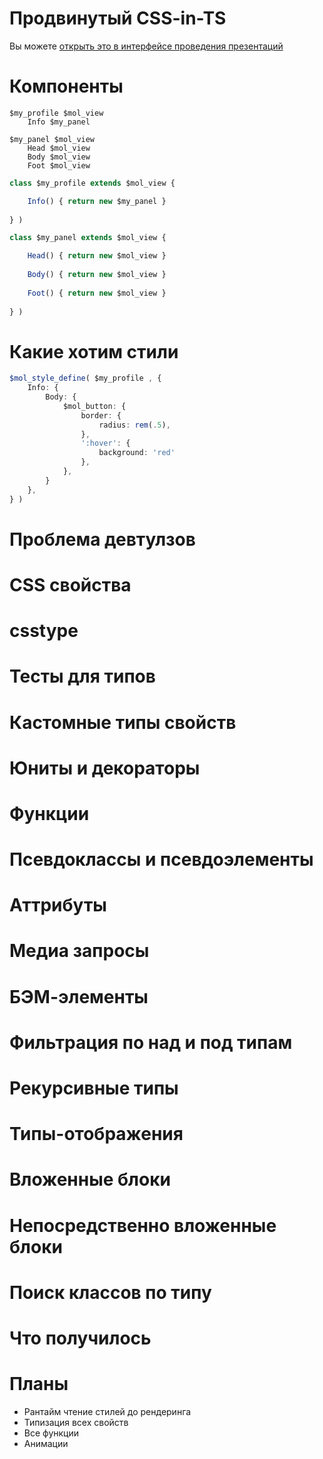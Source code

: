 # Продвинутый CSS-in-TS

Вы можете [открыть это в интерфейсе проведения презентаций](https://nin-jin.github.io/slides/css-in-ts/)

# Компоненты

```tree
$my_profile $mol_view 
    Info $my_panel

$my_panel $mol_view
    Head $mol_view
    Body $mol_view
    Foot $mol_view
```

```typescript
class $my_profile extends $mol_view {

    Info() { return new $my_panel }
    
} )

class $my_panel extends $mol_view {

    Head() { return new $mol_view }
    
    Body() { return new $mol_view }
    
    Foot() { return new $mol_view }
    
} )
```

# Какие хотим стили

```typescript
$mol_style_define( $my_profile , {
    Info: {
        Body: {
            $mol_button: {
                border: {
                    radius: rem(.5),
                },
                ':hover': {
                    background: 'red'
                },
            },
        }
    },
} )
```

# Проблема девтулзов
# CSS свойства
# csstype
# Тесты для типов
# Кастомные типы свойств
# Юниты и декораторы
# Функции
# Псевдоклассы и псевдоэлементы
# Аттрибуты
# Медиа запросы
# БЭМ-элементы
# Фильтрация по над и под типам
# Рекурсивные типы
# Типы-отображения
# Вложенные блоки
# Непосредственно вложенные блоки
# Поиск классов по типу
# Что получилось
# Планы

* Рантайм чтение стилей до рендеринга
* Типизация всех свойств
* Все функции
* Анимации
